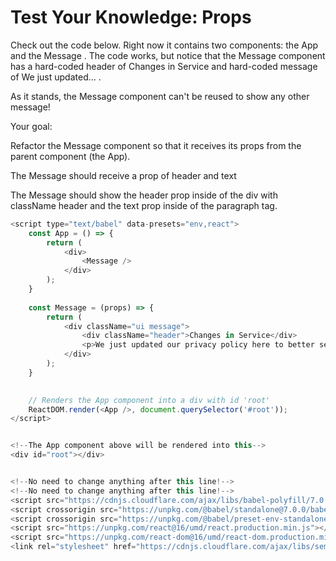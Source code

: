 # Test Your Knowledge: Props

Check out the code below.  Right now it contains two components: the App and the Message .  The code works, but notice that the Message component has a hard-coded header of Changes in Service and hard-coded message of We just updated... .

As it stands, the Message component can't be reused to show any other message!

Your goal:

Refactor the Message component so that it receives its props from the parent component (the App).

The Message should receive a prop of header and text

The Message should show the header prop inside of the div with className header and the text prop inside of the paragraph tag.

```javascript
<script type="text/babel" data-presets="env,react">
    const App = () => {
        return (
            <div>
                <Message />
            </div>
        );
    }
    
    const Message = (props) => {
        return (
            <div className="ui message">
                <div className="header">Changes in Service</div>
                <p>We just updated our privacy policy here to better service our customers.</p>
            </div>
        );
    }
    

    // Renders the App component into a div with id 'root'
    ReactDOM.render(<App />, document.querySelector('#root'));
</script>


<!--The App component above will be rendered into this-->
<div id="root"></div>


<!--No need to change anything after this line!-->
<!--No need to change anything after this line!-->
<script src="https://cdnjs.cloudflare.com/ajax/libs/babel-polyfill/7.0.0/polyfill.min.js"></script>
<script crossorigin src="https://unpkg.com/@babel/standalone@7.0.0/babel.min.js"></script>
<script crossorigin src="https://unpkg.com/@babel/preset-env-standalone@7.0.0/babel-preset-env.min.js"></script>
<script src="https://unpkg.com/react@16/umd/react.production.min.js"></script>
<script src="https://unpkg.com/react-dom@16/umd/react-dom.production.min.js"></script>
<link rel="stylesheet" href="https://cdnjs.cloudflare.com/ajax/libs/semantic-ui/2.4.1/semantic.min.css" />
```

